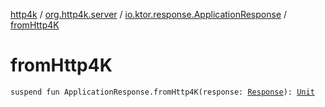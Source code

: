 [http4k](../../index.md) / [org.http4k.server](../index.md) / [io.ktor.response.ApplicationResponse](index.md) / [fromHttp4K](./from-http4-k.md)

# fromHttp4K

`suspend fun ApplicationResponse.fromHttp4K(response: `[`Response`](../../org.http4k.core/-response/index.md)`): `[`Unit`](https://kotlinlang.org/api/latest/jvm/stdlib/kotlin/-unit/index.html)